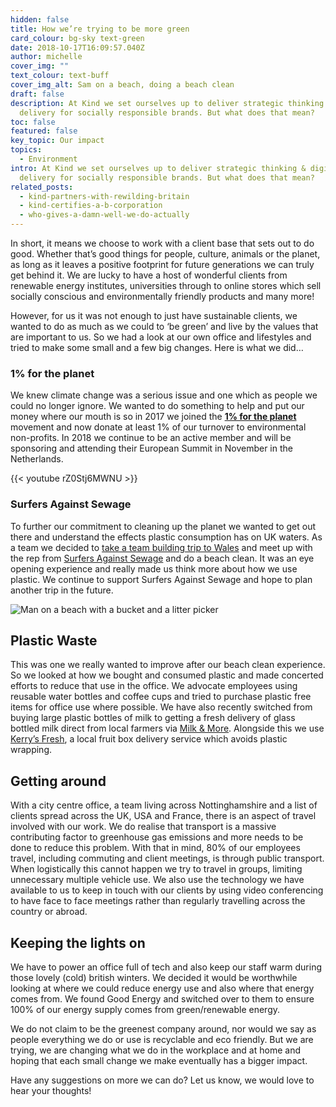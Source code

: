 ```yaml
---
hidden: false
title: How we’re trying to be more green
card_colour: bg-sky text-green
date: 2018-10-17T16:09:57.040Z
author: michelle
cover_img: ""
text_colour: text-buff
cover_img_alt: Sam on a beach, doing a beach clean
draft: false
description: At Kind we set ourselves up to deliver strategic thinking & digital
  delivery for socially responsible brands. But what does that mean?
toc: false
featured: false
key_topic: Our impact
topics:
  - Environment
intro: At Kind we set ourselves up to deliver strategic thinking & digital
  delivery for socially responsible brands. But what does that mean?
related_posts:
  - kind-partners-with-rewilding-britain
  - kind-certifies-a-b-corporation
  - who-gives-a-damn-well-we-do-actually
---
```

In short, it means we choose to work with a client base that sets out to do good. Whether that’s good things for people, culture, animals or the planet, as long as it leaves a positive footprint for future generations we can truly get behind it. We are lucky to have a host of wonderful clients from renewable energy institutes, universities through to online stores which sell socially conscious and environmentally friendly products and many more!

However, for us it was not enough to just have sustainable clients, we wanted to do as much as we could to ​‘be green’ and live by the values that are important to us. So we had a look at our own office and lifestyles and tried to make some small and a few big changes. Here is what we did… 

### 1% for the planet

We knew climate change was a serious issue and one which as people we could no longer ignore. We wanted to do something to help and put our money where our mouth is so in 2017 we joined the **[1% for the planet](http://www.onepercentfortheplanet.org/)** movement and now donate at least 1% of our turnover to environmental non-profits. In 2018 we continue to be an active member and will be sponsoring and attending their European Summit in November in the Netherlands. 

{{< youtube rZ0Stj6MWNU >}}

### Surfers Against Sewage

To further our commitment to cleaning up the planet we wanted to get out there and understand the effects plastic consumption has on UK waters. As a team we decided to [take a team building trip to Wales](https://madebykind.com/blog/kind-go-wild-in-wales/) and meet up with the rep from [Surfers Against Sewage](https://www.sas.org.uk/) and do a beach clean. It was an eye opening experience and really made us think more about how we use plastic. We continue to support Surfers Against Sewage and hope to plan another trip in the future.

![Man on a beach with a bucket and a litter picker](../images/img_8048.jpg)

## Plastic Waste

This was one we really wanted to improve after our beach clean experience. So we looked at how we bought and consumed plastic and made concerted efforts to reduce that use in the office. We advocate employees using reusable water bottles and coffee cups and tried to purchase plastic free items for office use where possible. We have also recently switched from buying large plastic bottles of milk to getting a fresh delivery of glass bottled milk direct from local farmers via [Milk & More](https://www.milkandmore.co.uk/). Alongside this we use [Kerry’s Fresh](https://www.kerrysfresh.co.uk/), a local fruit box delivery service which avoids plastic wrapping.

## Getting around

With a city centre office, a team living across Nottinghamshire and a list of clients spread across the UK, USA and France, there is an aspect of travel involved with our work. We do realise that transport is a massive contributing factor to greenhouse gas emissions and more needs to be done to reduce this problem. With that in mind, 80% of our employees travel, including commuting and client meetings, is through public transport. When logistically this cannot happen we try to travel in groups, limiting unnecessary multiple vehicle use. We also use the technology we have available to us to keep in touch with our clients by using video conferencing to have face to face meetings rather than regularly travelling across the country or abroad. 

## Keeping the lights on

We have to power an office full of tech and also keep our staff warm during those lovely (cold) british winters. We decided it would be worthwhile looking at where we could reduce energy use and also where that energy comes from. We found Good Energy and switched over to them to ensure 100% of our energy supply comes from green/​renewable energy.

We do not claim to be the greenest company around, nor would we say as people everything we do or use is recyclable and eco friendly. But we are trying, we are changing what we do in the workplace and at home and hoping that each small change we make eventually has a bigger impact.

Have any suggestions on more we can do? Let us know, we would love to hear your thoughts!